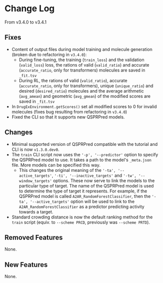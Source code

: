 # Change Log
From v3.4.0 to v3.4.1

## Fixes

- Content of output files during model training and molecule generation (broken due to refactoring in `v3.4.0`):
  - During fine-tuning, the training (`train_loss`) and the validation (`valid_loss`) loss, the rations of valid (`valid_ratio`) and accurate (`accurate_ratio`, only for transformers) molecules are saved in `_fit.tsv`
  - During RL, the rations of valid (`valid_ratio`), accurate (`accurate_ratio`, only for transformers), unique (`unique_ratio`) and desired (`desired_ratio`) molecules and the average arithmetic (`avg_amean`) and geometric (`avg_gmean`) of the modified scores are saved in `_fit.tsv`
- In `DrugExEnvironment.getScores()` set all modified scores to 0 for invalid molecules (fixes bug resulting from refactoring in `v3.4.0`)
- Fixed the CLI so that it supports new QSPRPred models.

## Changes

- Minimal supported version of QSPRPred compatible with the tutorial and CLI is now `v1.3.0.dev0`.
- The `train` CLI script now uses the `'-p', '--predictor'` option to specify the QSPRPred model to use. It takes a path to the model's `_meta.json` file. More models can be specified this way.
  - This changes the original meaning of the `'-ta', '--active_targets'`, `'-ti', '--inactive_targets'` and `'-tw', '--window_targets'` options. These now serve to link the models to the particular type of target. The name of the QSPRPred model is used to determine the type of target it represents. For example, if the QSPRPred model is called `A2AR_RandomForestClassifier`, then the `'-ta', '--active_targets'` option will be used to link to the `A2AR_RandomForestClassifier` as a predictor predicting activity towards a target. 
- Standard crowding distance is now the default ranking method for the `train` script (equiv. to `--scheme PRCD`, previously was `--scheme PRTD`).

## Removed Features

None.

## New Features

None.
